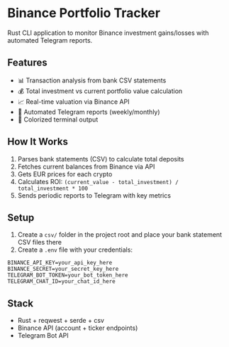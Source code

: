 # Binance Portfolio Tracker

Rust CLI application to monitor Binance investment gains/losses with automated Telegram reports.

## Features

- 📊 Transaction analysis from bank CSV statements
- 💰 Total investment vs current portfolio value calculation
- 📈 Real-time valuation via Binance API
- 📱 Automated Telegram reports (weekly/monthly)
- 🎨 Colorized terminal output

## How It Works

1. Parses bank statements (CSV) to calculate total deposits
2. Fetches current balances from Binance via API
3. Gets EUR prices for each crypto
4. Calculates ROI: `(current_value - total_investment) / total_investment * 100`
5. Sends periodic reports to Telegram with key metrics

## Setup

1. Create a `csv/` folder in the project root and place your bank statement CSV files there
2. Create a `.env` file with your credentials:

```env
BINANCE_API_KEY=your_api_key_here
BINANCE_SECRET=your_secret_key_here
TELEGRAM_BOT_TOKEN=your_bot_token_here
TELEGRAM_CHAT_ID=your_chat_id_here
```

## Stack

- Rust + reqwest + serde + csv
- Binance API (account + ticker endpoints)
- Telegram Bot API
